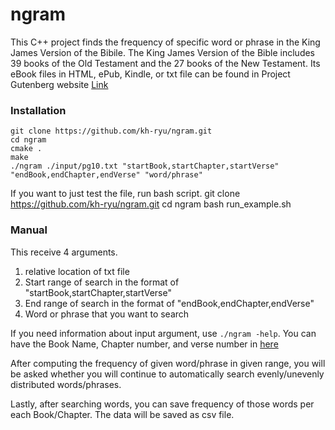# ngram

This C++ project finds the frequency of specific word or phrase in the King James Version of the Bibile. 
The King James Version of the Bible includes 39 books of the Old Testament and the 27 books of the New Testament. 
Its eBook files in HTML, ePub, Kindle, or txt file can be found in Project Gutenberg website [Link](https://www.gutenberg.org/ebooks/10)

### Installation
    git clone https://github.com/kh-ryu/ngram.git
    cd ngram
    cmake .
    make
    ./ngram ./input/pg10.txt "startBook,startChapter,startVerse" "endBook,endChapter,endVerse" "word/phrase"

If you want to just test the file, run bash script.
    git clone https://github.com/kh-ryu/ngram.git
    cd ngram
    bash run_example.sh

### Manual
This receive 4 arguments.  

1. relative location of txt file
2. Start range of search in the format of "startBook,startChapter,startVerse"
3. End range of search in the format of "endBook,endChapter,endVerse"
4. Word or phrase that you want to search

If you need information about input argument, use `./ngram -help`.
You can have the Book Name, Chapter number, and verse number in [here](https://www.gutenberg.org/files/10/10-h/10-h.htm#The_First_Book_of_Samuel)

After computing the frequency of given word/phrase in given range, 
you will be asked whether you will continue to automatically search evenly/unevenly distributed words/phrases.

Lastly, after searching words, you can save frequency of those words per each Book/Chapter.
The data will be saved as csv file.